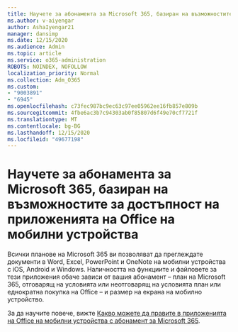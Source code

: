 ```yaml
---
title: Научете за абонамента за Microsoft 365, базиран на възможностите за достъпност на приложенията на Office на мобилни устройства
ms.author: v-aiyengar
author: AshaIyengar21
manager: dansimp
ms.date: 12/15/2020
ms.audience: Admin
ms.topic: article
ms.service: o365-administration
ROBOTS: NOINDEX, NOFOLLOW
localization_priority: Normal
ms.collection: Adm_O365
ms.custom:
- "9003891"
- "6945"
ms.openlocfilehash: c73fec987bc9ec63c97ee05962ee16fb857e809b
ms.sourcegitcommit: 4fbe6ac3b7c94303ab0f85807d6f49e70cf7721f
ms.translationtype: MT
ms.contentlocale: bg-BG
ms.lasthandoff: 12/15/2020
ms.locfileid: "49677198"
---
```

# <a name="learn-about-microsoft-365-subscriptionbased-availability-of-office-apps-features-on-mobile-devices"></a>Научете за абонамента за Microsoft 365, базиран на възможностите за достъпност на приложенията на Office на мобилни устройства

Всички планове на Microsoft 365 ви позволяват да преглеждате документи в Word, Excel, PowerPoint и OneNote на мобилни устройства с iOS, Android и Windows. Наличността на функциите и файловете за тези приложения обаче зависи от вашия абонамент – план на Microsoft 365, отговарящ на условията или неотговарящ на условията план или еднократна покупка на Office – и размер на екрана на мобилно устройство.

За да научите повече, вижте [Какво можете да правите в приложенията на Office на мобилни устройства с абонамент за Microsoft 365](https://go.microsoft.com/fwlink/?linkid=2135575). 